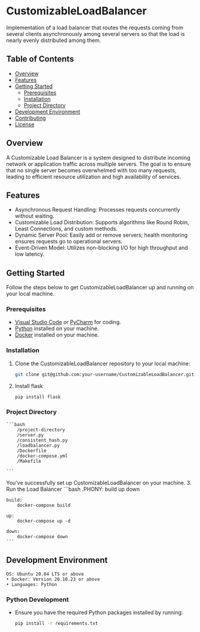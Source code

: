 # CustomizableLoadBalancer

Implementation of a load balancer that routes the requests coming from several clients asynchronously
among several servers so that the load is nearly evenly distributed among them.

## Table of Contents
- [Overview](#overview)
- [Features](#features)
- [Getting Started](#getting-started)
  - [Prerequisites](#prerequisites)
  - [Installation](#installation)
  - [Project Directory](#project-directory)
- [Development Environment](#development-environment)
- [Contributing](#contributing)
- [License](#license)

## Overview
A Customizable Load Balancer is a system designed to distribute incoming network or application traffic across multiple servers. The goal is to ensure that no single server becomes overwhelmed with too many requests, leading to efficient resource utilization and high availability of services.

## Features
- Asynchronous Request Handling: Processes requests concurrently without waiting.
- Customizable Load Distribution: Supports algorithms like Round Robin, Least Connections, and custom methods.
- Dynamic Server Pool: Easily add or remove servers; health monitoring ensures requests go to operational servers.
- Event-Driven Model: Utilizes non-blocking I/O for high throughput and low latency.

## Getting Started
Follow the steps below to get CustomizableLoadBalancer up and running on your local machine.

### Prerequisites
- [Visual Studio Code](https://code.visualstudio.com/) or [PyCharm](https://www.jetbrains.com/pycharm/) for coding.
- [Python](https://www.python.org/) installed on your machine.
- [Docker](https://docs.docker.com/desktop/install/windows-install/) installed on your machine.


### Installation
1. Clone the CustomizableLoadBalancer repository to your local machine:
    ```bash
    git clone git@github.com:your-username/CustomizableLoadBalancer.git
    ```
2. Install flask
    ```bash
    pip install flask
    ```

### Project Directory
    ```bash
    	/project-directory
  		/server.py
  		/consistent_hash.py
  		/loadbalancer.py
  		/Dockerfile
  		/docker-compose.yml
  		/Makefile

    ```


You've successfully set up CustomizableLoadBalancer on your machine.
3. Run the Load Balancer
    ```bash
    .PHONY: build up down

	build:
		docker-compose build

	up:
		docker-compose up -d

	down:
		docker-compose down
    ```
## Development Environment
	OS: Ubuntu 20.04 LTS or above
	• Docker: Version 20.10.23 or above
	• Languages: Python



### Python Development
- Ensure you have the required Python packages installed by running:
  ```bash
  pip install -r requirements.txt
  ```
